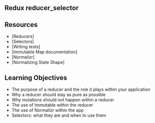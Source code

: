 ## Redux reducer_selector
## Resources
- [Reducers]
- [Selectors]
- [Writing tests]
- [Immutable Map documentation]
- [Normalizr]
- [Normalizing State Shape]

## Learning Objectives

- The purpose of a reducer and the role it plays within your application
- Why a reducer should stay as pure as possible
- Why mutations should not happen within a reducer
- The use of Immutable within the reducer
- The use of Normalizr within the app
- Selectors: what they are and when to use them
